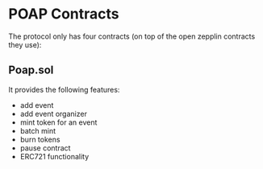 # POAP Contracts

The protocol only has four contracts (on top of the open zepplin contracts they use):

## Poap.sol

It provides the following features:

- add event
- add event organizer
- mint token for an event
- batch mint
- burn tokens
- pause contract
- ERC721 functionality

##

##

##

